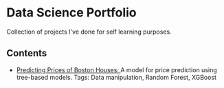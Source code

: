 # Data Science Portfolio

Collection of projects I've done for self learning purposes.

## Contents

* [Predicting Prices of Boston Houses: ](https://github.com/maticortesr/data-science-portfolio/tree/master/Boston_housing)
A model for price prediction using tree-based models.
Tags: Data manipulation, Random Forest, XGBoost
